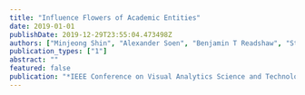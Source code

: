 ```yaml
---
title: "Influence Flowers of Academic Entities"
date: 2019-01-01
publishDate: 2019-12-29T23:55:04.473498Z
authors: ["Minjeong Shin", "Alexander Soen", "Benjamin T Readshaw", "Stephen M Blackburn", "Mitchell Whitelaw", "Lexing Xie"]
publication_types: ["1"]
abstract: ""
featured: false
publication: "*IEEE Conference on Visual Analytics Science and Technology (VAST)*"
---
```


